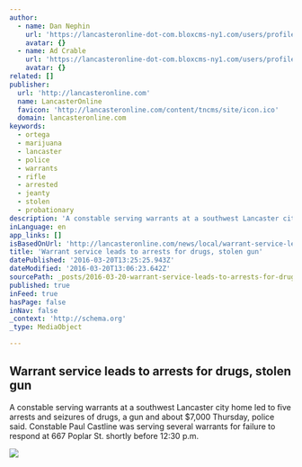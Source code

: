 ```yaml
---
author:
  - name: Dan Nephin
    url: 'https://lancasteronline-dot-com.bloxcms-ny1.com/users/profile/Dan Nephin'
    avatar: {}
  - name: Ad Crable
    url: 'https://lancasteronline-dot-com.bloxcms-ny1.com/users/profile/Ad Crable'
    avatar: {}
related: []
publisher:
  url: 'http://lancasteronline.com'
  name: LancasterOnline
  favicon: 'http://lancasteronline.com/content/tncms/site/icon.ico'
  domain: lancasteronline.com
keywords:
  - ortega
  - marijuana
  - lancaster
  - police
  - warrants
  - rifle
  - arrested
  - jeanty
  - stolen
  - probationary
description: 'A constable serving warrants at a southwest Lancaster city home led to five arrests and seizures of drugs, a gun and about $7,000 Thursday, police said. Constable Paul Castline was serving several warrants for failure to respond at 667 Poplar St. shortly before 12:30 p.m.'
inLanguage: en
app_links: []
isBasedOnUrl: 'http://lancasteronline.com/news/local/warrant-service-leads-to-arrests-for-drugs-stolen-gun/article_a8fe37f6-eddc-11e5-95d0-3f705adfd933.html'
title: 'Warrant service leads to arrests for drugs, stolen gun'
datePublished: '2016-03-20T13:25:25.943Z'
dateModified: '2016-03-20T13:06:23.642Z'
sourcePath: _posts/2016-03-20-warrant-service-leads-to-arrests-for-drugs-stolen-gun.md
published: true
inFeed: true
hasPage: false
inNav: false
_context: 'http://schema.org'
_type: MediaObject

---
```

<article style=""><h1>Warrant service leads to arrests for drugs, stolen gun</h1><p>A constable serving warrants at a southwest Lancaster city home led to five arrests and seizures of drugs, a gun and about $7,000 Thursday, police said. Constable Paul Castline was serving several warrants for failure to respond at 667 Poplar St. shortly before 12:30 p.m.</p><img src="http://bloximages.newyork1.vip.townnews.com/lancasteronline.com/content/tncms/assets/v3/editorial/1/e6/1e6d1cd2-eddd-11e5-aaa1-6f0620c76604/56ed60854ccef.image.jpg?resize=620%2C743" /></article>